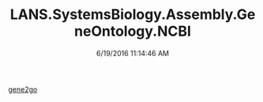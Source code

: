 ﻿---
title: LANS.SystemsBiology.Assembly.GeneOntology.NCBI
date: 6/19/2016 11:14:46 AM
---

[gene2go](T-LANS.SystemsBiology.Assembly.GeneOntology.NCBI.gene2go.html)
